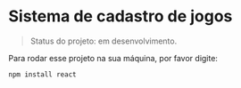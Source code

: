 # Sistema de cadastro de jogos #
>Status do projeto: em desenvolvimento.

Para rodar esse projeto na sua máquina, por favor digite:

```
npm install react

```

